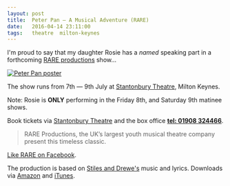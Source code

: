 ```yaml
---
layout: post
title:  Peter Pan — A Musical Adventure (RARE)
date:   2016-04-14 23:11:00
tags:   theatre  milton-keynes
---
```



I'm proud to say that my daughter Rosie has a _named_ speaking part in a
forthcoming [RARE productions][] show...


[![Peter Pan poster][flickr-img]][flickr]


The show runs from 7th — 9th July at [Stantonbury Theatre][], Milton Keynes.

Note:  Rosie is __ONLY__ performing in the Friday 8th, and Saturday 9th matinee shows.


Book tickets via [Stantonbury Theatre][] and the box office __[tel: 01908 324466][box]__.

> RARE Productions, the UK’s largest youth musical theatre company present this timeless classic.

[Like RARE on Facebook][fb-rare].

The production is based on [Stiles and Drewe's][] music and lyrics.
Downloads via [Amazon][] and [iTunes][].


[flickr]: https://flickr.com/photos/nfreear/26150662935/ "Peter Pan — A Musical Adventure"
[flickr-img]: https://c8.staticflickr.com/2/1485/26150662935_abf6100fef.jpg
[box]: #!-tel%3A01908+324466 "Phone Stantonbury Theatre box office: 01908 324466"
[stantonbury theatre]: http://www.stantonburytheatre.co.uk/whats-on/allshows/peter-pan-the-musical/
[stanton-img]: http://www.stantonburytheatre.co.uk/UserFiles/What's%20On/Peter%20Pan_web.jpg
[rare productions]: http://rareproductions.co.uk/ "RARE Productions youth theatre group"
[rare-audition]: http://rareproductions.co.uk/index.php/auditions/item/23-peter-pan
[fb-rare]: https://www.facebook.com/rareuk "RARE Productions, on Facebook"
[stiles and drewe's]: http://stilesanddrewe.com/shows/peterpan/ "George Stiles & Anthony Drewe"
[itunes]: https://itunes.apple.com/gb/album/stiles-drewes-peter-pan-musical/id992275839
    "Stiles and Drewe's Peter Pan - A Musical Adventure (Original Cast Recording)"
[amazon]: https://amazon.co.uk/Peter-Pan-George-Stiles/dp/B002PREKSE
    "Stiles and Drewe's Peter Pan - A Musical Adventure (Original Cast Recording)"

[end]: //End.
